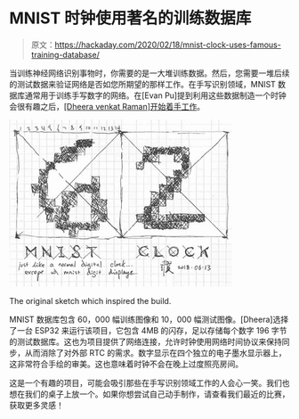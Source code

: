 # MNIST 时钟使用著名的训练数据库

> 原文：<https://hackaday.com/2020/02/18/mnist-clock-uses-famous-training-database/>

当训练神经网络识别事物时，你需要的是一大堆训练数据。然后，您需要一堆后续的测试数据来验证网络是否如您所期望的那样工作。在手写识别领域，MNIST 数据库通常用于训练手写数字的网络。在[Evan Pu]提到利用这些数据制造一个时钟会很有趣之后，[[Dheera venkat Raman]开始着手工作](https://github.com/dheera/mnist-clock)。

![](img/8d9a6f6da250600970db129a295e7580.png)

The original sketch which inspired the build.

MNIST 数据库包含 60，000 幅训练图像和 10，000 幅测试图像。[Dheera]选择了一台 ESP32 来运行该项目，它包含 4MB 的闪存，足以存储每个数字 196 字节的测试数据库。这也为项目提供了网络连接，允许时钟使用网络时间协议来保持同步，从而消除了对外部 RTC 的需求。数字显示在四个独立的电子墨水显示器上，这非常符合手绘的审美。这也意味着时钟不会在晚上过度照亮房间。

这是一个有趣的项目，可能会吸引那些在手写识别领域工作的人会心一笑。我们也想在我们的桌子上放一个。如果你想尝试自己动手制作，请查看我们最近的比赛，获取更多灵感！